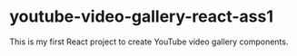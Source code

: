 # youtube-video-gallery-react-ass1
This is my first React project to create YouTube video gallery components. 
